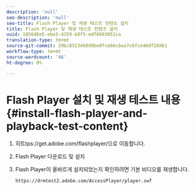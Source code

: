 ```yaml
---
description: 'null'
seo-description: 'null'
seo-title: Flash Player 및 재생 테스트 컨텐츠 설치
title: Flash Player 및 재생 테스트 컨텐츠 설치
uuid: 185646e5-ebe5-4359-b8f5-edf6603051ca
translation-type: tm+mt
source-git-commit: 29bc8323460d9be0fce66cbea7c6fce46df20d61
workflow-type: tm+mt
source-wordcount: '46'
ht-degree: 0%

---
```



# Flash Player 설치 및 재생 테스트 내용 {#install-flash-player-and-playback-test-content}

1. 히트<span></span>tps://get.adobe.com/flashplayer/으로 이동합니다.
1. Flash Player 다운로드 및 설치
1. Flash Player이 올바르게 설치되었는지 확인하려면 기본 비디오를 재생합니다.

   `https://drmtest2.adobe.com/AccessPlayer/player.swf`
